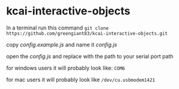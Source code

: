# kcai-interactive-objects

In a terminal run this command
`git clone https://github.com/greengiant83/kcai-interactive-objects.git`

copy *config.example.js* and name it *config.js*

open the *config.js* and replace *<INSERT SERIAL PORT NAME HERE>* with the path to your serial port path

for windows users it will probably look like:
`COM6`

for mac users it will probably look like
`/dev/cu.usbmodem1421`